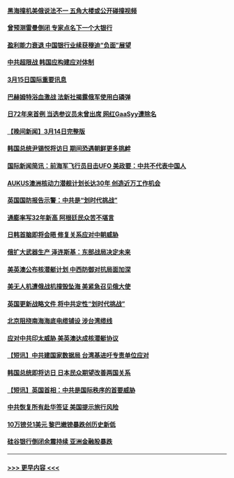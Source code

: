 #### [黑海撞机美俄说法不一 五角大楼或公开碰撞视频](../pages/prog202/a103669414.md?t=03152144) 
#### [曾预测雷曼倒闭 专家点名下一个大银行](../pages/prog202/a103669410.md?t=03152144) 
#### [盈利能力衰退 中国银行业续获穆迪“负面”展望](../pages/prog202/a103669405.md?t=03152144) 
#### [中共超限战 韩国应构建应对体制](../pages/prog202/a103669395.md?t=03152144) 
#### [3月15日国际重要讯息](../pages/prog202/a103669393.md?t=03152144) 
#### [巴赫姆特浴血激战 法新社揭露俄军使用白磷弹](../pages/prog202/a103669381.md?t=03152144) 
#### [日72年来首例 当选参议员未曾出席 网红GaaSyy遭除名](../pages/prog202/a103669352.md?t=03152144) 
#### [【晚间新闻】3月14日完整版](../pages/prog202/a103669257.md?t=03152144) 
#### [韩国总统尹锡悦将访日 期间恐遇朝鲜更多挑衅](../pages/prog202/a103669284.md?t=03152144) 
#### [国际新闻简讯：前海军飞行员目击UFO 美政要：中共不代表中国人](../pages/prog202/a103669287.md?t=03152144) 
#### [AUKUS澳洲核动力潜舰计划长达30年 创造近万工作机会](../pages/prog202/a103669296.md?t=03152144) 
#### [英国国防报告示警：中共是“划时代挑战”](../pages/prog202/a103669281.md?t=03152144) 
#### [通膨率写32年新高 阿根廷民众苦不堪言](../pages/prog202/a103669260.md?t=03152144) 
#### [日韩首脑即将会晤 修复关系应对中朝威胁](../pages/prog202/a103669110.md?t=03152144) 
#### [俄扩大武器生产 泽连斯基：东部战局决定未来](../pages/prog202/a103669109.md?t=03152144) 
#### [美英澳公布核潜艇计划 中西防御对抗局面加深](../pages/prog202/a103669107.md?t=03152144) 
#### [美无人机遭俄战机撞毁坠海 美紧急召见俄大使](../pages/prog202/a103669105.md?t=03152144) 
#### [英国更新战略文件 将中共定性“划时代挑战”](../pages/prog202/a103669058.md?t=03152144) 
#### [北京阻挠南海海底电缆铺设 涉台湾缆线](../pages/prog202/a103669014.md?t=03152144) 
#### [应对中共印太威胁 美英澳达成核潜艇协议](../pages/prog202/a103668957.md?t=03152144) 
#### [【短讯】中共建国家数据局 台湾基进吁专责单位应对](../pages/prog202/a103668959.md?t=03152144) 
#### [韩国总统即将访日 日本民众期望改善两国关系](../pages/prog202/a103668960.md?t=03152144) 
#### [【短讯】英国首相：中共是国际秩序的首要威胁](../pages/prog202/a103668955.md?t=03152144) 
#### [中共恢复所有赴华签证 美国提示旅行风险](../pages/prog202/a103668890.md?t=03152144) 
#### [10万镑兑1美元 黎巴嫩镑暴跌创历史新低](../pages/prog202/a103668875.md?t=03152144) 
#### [硅谷银行倒闭余震持续 亚洲金融股暴跌](../pages/prog202/a103668763.md?t=03152144) 

----
#### [ >>> 更早内容 <<< ](../indexes/prog202-earlier.md)
